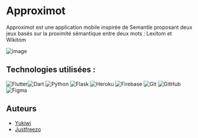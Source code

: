 # Approximot

Approximot est une application mobile inspirée de Semantle proposant deux jeux basés sur la proximité sémantique entre deux mots : Lexitom et Wikitom

![image](https://github.com/user-attachments/assets/f5d601a7-d4ff-46ee-b3c3-3450429bf6f8)

## Technologies utilisées :
![Flutter](https://img.shields.io/badge/Flutter-%2302569B.svg?style=for-the-badge&logo=Flutter&logoColor=white)![Dart](https://img.shields.io/badge/dart-%230175C2.svg?style=for-the-badge&logo=dart&logoColor=white)                 ![Python](https://img.shields.io/badge/python-3670A0?style=for-the-badge&logo=python&logoColor=ffdd54) ![Flask](https://img.shields.io/badge/flask-%23000.svg?style=for-the-badge&logo=flask&logoColor=white) ![Heroku](https://img.shields.io/badge/heroku-%23430098.svg?style=for-the-badge&logo=heroku&logoColor=white)        ![Firebase](https://img.shields.io/badge/firebase-a08021?style=for-the-badge&logo=firebase&logoColor=ffcd34)         ![Git](https://img.shields.io/badge/git-%23F05033.svg?style=for-the-badge&logo=git&logoColor=white) ![GitHub](https://img.shields.io/badge/github-%23121011.svg?style=for-the-badge&logo=github&logoColor=white)        ![Figma](https://img.shields.io/badge/figma-%23F24E1E.svg?style=for-the-badge&logo=figma&logoColor=white) 


## Auteurs

- [Yukiwi](https://www.github.com/Temiyoko)
- [Justfreezo](https://www.github.com/Justfreezo)